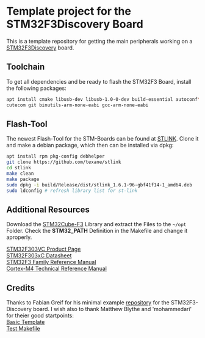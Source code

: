 # Template project for the STM32F3Discovery Board

This is a template repository for getting the main peripherals working on a [STM32F3Discovery](http://www.st.com/web/en/catalog/tools/FM116/SC959/SS1532/PF254044) board.

## Toolchain

To get all dependencies and be ready to flash the STM32F3 Board, install the following packages:

```bash
apt install cmake libusb-dev libusb-1.0-0-dev build-essential autoconf\
cutecom git binutils-arm-none-eabi gcc-arm-none-eabi
```

## Flash-Tool

The newest Flash-Tool for the STM-Boards can be found at [STLINK](https://github.com/texane/stlink). Clone it and make a debian package, which then can be installed via dpkg:

```bash
apt install rpm pkg-config debhelper
git clone https://github.com/texane/stlink
cd stlink 
make clean
make package
sudo dpkg -i build/Release/dist/stlink_1.6.1-96-gbf41f14-1_amd64.deb
sudo ldconfig # refresh library list for st-link
```

## Additional Resources

Download the [STM32Cube-F3](https://www.st.com/en/embedded-software/stm32cubef3.html#get-software) Library and extract the Files to the ```~/opt``` Folder.
Check the **STM32_PATH** Definition in the Makefile and change it aproperly.

[STM32F303VC Product Page](http://www.st.com/web/catalog/mmc/FM141/SC1169/SS1576/LN1531/PF252054)  
[STM32F303xC Datasheet](http://www.st.com/st-web-ui/static/active/en/resource/technical/document/datasheet/DM00058181.pdf)  
[STM32F3 Family Reference Manual](http://www.st.com/st-web-ui/static/active/en/resource/technical/document/reference_manual/DM00043574.pdf)  
[Cortex-M4 Technical Reference Manual](http://infocenter.arm.com/help/topic/com.arm.doc.ddi0439c/DDI0439C_cortex_m4_r0p1_trm.pdf)  

## Credits
Thanks to Fabian Greif for his minimal example [repository](https://github.com/dergraaf/stm32f3_minimal) for the STM32F3-Discovery board.
I wish also to thank Matthew Blythe and 'mohammedari' for theier good startpoints:  
[Basic Template](https://github.com/mblythe86/stm32f3-discovery-basic-template)  
[Test Makefile](https://github.com/mohammedari/stm32f3discovery-test-c)  


